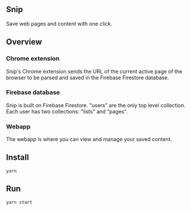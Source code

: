 ## Snip

Save web pages and content with one click.

## Overview

### Chrome extension

Snip's Chrome extension sends the URL of the current active page of the browser to be parsed and saved in the Firebase Firestore database.

### Firebase database

Snip is built on Firebase Firestore. "users" are the only top level collection. Each user has two collections: "lists" and "pages".

### Webapp

The webapp is where you can view and manage your saved content.

## Install

```
yarn
```

## Run

```
yarn start
```
